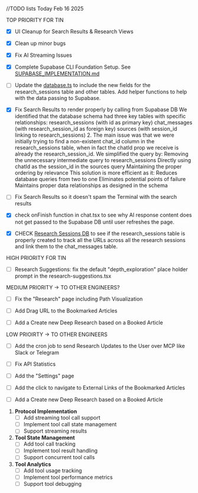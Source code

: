 //TODO lists Today Feb 16 2025

TOP PRIORITY FOR TIN
- [X] UI Cleanup for Search Results & Research Views
- [X] Clean up minor bugs
- [X] Fix AI Streaming Issues
- [X] Complete Supabase CLI Foundation Setup. See [SUPABASE_IMPLEMENTATION.md](./SUPABASE_IMPLEMENTATION.md)
- [ ] Update the [database.ts](../lib/types/database.ts) to include the new fields for the research_sessions table and other tables. Add helper functions to help with the data passing to Supabase.
- [X] Fix Search Results to render properly by calling from Supabase DB
               We identified that the database schema had three key tables with specific relationships:
               research_sessions (with id as primary key)
               chat_messages (with research_session_id as foreign key)
               sources (with session_id linking to research_sessions)
               2. The main issue was that we were initially trying to find a non-existent chat_id column in the research_sessions table, when in fact the chatId prop we receive is already the research_session_id.
               We simplified the query by:
               Removing the unnecessary intermediate query to research_sessions
               Directly using chatId as the session_id in the sources query
               Maintaining the proper ordering by relevance
               This solution is more efficient as it:
               Reduces database queries from two to one
               Eliminates potential points of failure
               Maintains proper data relationships as designed in the schema
- [ ] Fix Search Results so it doesn't spam the Terminal with the search results
- [X] check onFinish function in chat.tsx to see why AI response content does not get passed to the Supabase DB until user refreshes the page.
- [X] CHECK [Research Sessions DB](../SQL_Create_research_sessions_db.md) to see if the research_sessions table is properly created to track all the URLs across all the research sessions and link them to the chat_messages table.


HIGH PRIORITY FOR TIN
- [ ] Research Suggestions: fix the default "depth_exploration" place holder prompt in the research-suggestions.tsx



MEDIUM PRIORITY ->  TO OTHER ENGINEERS?

- [ ] Fix the "Research" page including Path Visualization
- [ ] Add Drag URL to the Bookmarked Articles
- [ ] Add a Create new Deep Research based on a Booked Article


LOW PRIOIRTY -> TO OTHER ENGINEERS
- [ ] Add the cron job to send Research Updates to the User over MCP like Slack or Telegram
- [ ] Fix API Statistics
- [ ] Add the "Settings" page
- [ ] Add the click to navigate to External Links of the Bookmarked Articles
- [ ] Add a Create new Deep Research based on a Booked Article


1. **Protocol Implementation**
   - [ ] Add streaming tool call support
   - [ ] Implement tool call state management
   - [ ] Support streaming results

2. **Tool State Management**
   - [ ] Add tool call tracking
   - [ ] Implement tool result handling
   - [ ] Support concurrent tool calls

3. **Tool Analytics**
   - [ ] Add tool usage tracking
   - [ ] Implement tool performance metrics
   - [ ] Support tool debugging